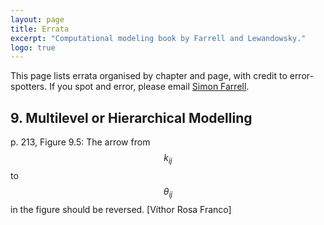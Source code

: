 ```yaml
---
layout: page
title: Errata
excerpt: "Computational modeling book by Farrell and Lewandowsky."
logo: true
---
```


This page lists errata organised by chapter and page, with credit to error-spotters. If you spot and error, please email [Simon Farrell](mailto:simon.farrell@uwa.edu.au).

## 9. Multilevel or Hierarchical Modelling

p. 213, Figure 9.5: The arrow from $$k_{ij}$$ to $$\theta_{ij}$$ in the figure should be reversed. [Víthor Rosa Franco]
